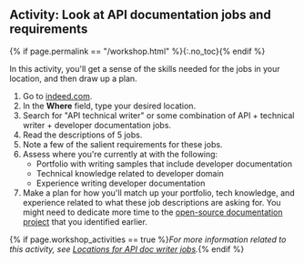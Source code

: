 ## <i class="fa fa-user-circle"></i> Activity: Look at API documentation jobs and requirements
{% if page.permalink == "/workshop.html" %}{:.no_toc}{% endif %}

In this activity, you'll get a sense of the skills needed for the jobs in your location, and then draw up a plan.

1.  Go to [indeed.com](https://www.indeed.com/).
2.  In the **Where** field, type your desired location.
3.  Search for "API technical writer" or some combination of API + technical writer + developer documentation jobs.
4.  Read the descriptions of 5 jobs.
5.  Note a few of the salient requirements for these jobs.
6.  Assess where you're currently at with the following:
    *  Portfolio with writing samples that include developer documentation
    *  Technical knowledge related to developer domain
    *  Experience writing developer documentation
7.  Make a plan for how you'll match up your portfolio, tech knowledge, and experience related to what these job descriptions are asking for. You might need to dedicate more time to the [open-source documentation project](docapis_find_open_source_project.html) that you identified earlier.

{% if page.workshop_activities == true %}*For more information related to this activity, see [Locations for API doc writer jobs](jobapis_location.html).*{% endif %}
